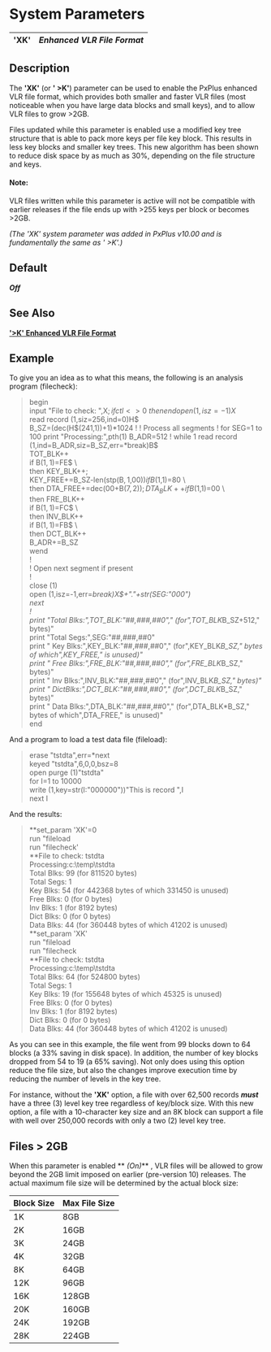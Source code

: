 # System Parameters

**'XK'** |  **_Enhanced VLR File Format_**  
---|---  
  
##  Description

The **'XK'** (or **' >K'**) parameter can be used to enable the PxPlus enhanced VLR file format, which provides both smaller and faster VLR files (most noticeable when you have large data blocks and small keys), and to allow VLR files to grow >2GB.

Files updated while this parameter is enabled use a modified key tree structure that is able to pack more keys per file key block. This results in less key blocks and smaller key trees. This new algorithm has been shown to reduce disk space by as much as 30%, depending on the file structure and keys.

#### **Note:**  
VLR files written while this parameter is active will not be compatible with earlier releases if the file ends up with >255 keys per block or becomes >2GB.

_(The 'XK' system parameter was added in PxPlus v10.00 and is fundamentally the same as ' >K'.)_

##  Default

**_Off_**

## See Also

**['>K' Enhanced VLR File Format](enhanced_k.md)**

## Example

To give you an idea as to what this means, the following is an analysis program (filecheck):

> begin  
>  input "File to check: ",X$;  
>  if ctl<>0 \  
>  then end  
>  open (1,isz=-1)X$  
>  read record (1,siz=256,ind=0)H$  
>  B_SZ=(dec(H$(241,1))+1)*1024  
>  !  
>  ! Process all segments  
>  !  
>  for SEG=1 to 100  
>  print "Processing:",pth(1)  
>  B_ADR=512  
>  !  
>  while 1  
>  read record (1,ind=B_ADR,siz=B_SZ,err=*break)B$  
>  TOT_BLK++  
>  if B$(1,1)=$FE$ \  
>  then KEY_BLK++;  
>  KEY_FREE+=B_SZ-len(stp(B$,1,$00$))  
>  if B$(1,1)=$80$ \  
>  then DTA_FREE+=dec($00$+B$(7,2));  
>  DTA_BLK++  
>  if B$(1,1)=$00$ \  
>  then FRE_BLK++  
>  if B$(1,1)=$FC$ \  
>  then INV_BLK++  
>  if B$(1,1)=$FB$ \  
>  then DCT_BLK++  
>  B_ADR+=B_SZ  
>  wend  
>  !  
>  ! Open next segment if present  
>  !  
>  close (1)  
>  open (1,isz=-1,err=*break)X$+"."+str(SEG:"000")  
>  next  
>  !  
>  print "Total Blks:",TOT_BLK:"##,###,##0"," (for",TOT_BLK*B_SZ+512," bytes)"  
>  print "Total Segs:",SEG:"##,###,##0"  
>  print " Key Blks:",KEY_BLK:"##,###,##0"," (for",KEY_BLK*B_SZ," bytes of which",KEY_FREE," is unused)"  
>  print " Free Blks:",FRE_BLK:"##,###,##0"," (for",FRE_BLK*B_SZ," bytes)"  
>  print " Inv Blks:",INV_BLK:"##,###,##0"," (for",INV_BLK*B_SZ," bytes)"  
>  print " DictBlks:",DCT_BLK:"##,###,##0"," (for",DCT_BLK*B_SZ," bytes)"  
>  print " Data Blks:",DTA_BLK:"##,###,##0"," (for",DTA_BLK*B_SZ," bytes of which",DTA_FREE," is unused)"  
>  end

And a program to load a test data file (fileload):

> erase "tstdta",err=*next  
>  keyed "tstdta",6,0,0,bsz=8  
>  open purge (1)"tstdta"  
>  for I=1 to 10000  
>  write (1,key=str(I:"000000"))"This is record ",I  
>  next I

And the results:

> **set_param 'XK'=0  
>  run "fileload  
>  run "filecheck'  
> **File to check: tstdta  
> Processing:c:\temp\tstdta  
>  Total Blks:  99 (for 811520 bytes)  
> Total Segs: 1  
>  Key Blks: 54 (for 442368 bytes of which 331450 is unused)  
>  Free Blks: 0 (for 0 bytes)  
> Inv Blks: 1 (for 8192 bytes)  
> Dict Blks: 0 (for 0 bytes)  
>  Data Blks: 44 (for 360448 bytes of which 41202 is unused)  
> **set_param 'XK'  
>  run "fileload  
>  run "filecheck  
> **File to check: tstdta  
> Processing:c:\temp\tstdta  
>  Total Blks: 64 (for 524800 bytes)  
> Total Segs: 1  
>  Key Blks: 19 (for 155648 bytes of which 45325 is unused)  
>  Free Blks: 0 (for 0 bytes)  
> Inv Blks: 1 (for 8192 bytes)  
> Dict Blks: 0 (for 0 bytes)  
>  Data Blks: 44 (for 360448 bytes of which 41202 is unused)

As you can see in this example, the file went from 99 blocks down to 64 blocks (a 33% saving in disk space). In addition, the number of key blocks dropped from 54 to 19 (a 65% saving). Not only does using this option reduce the file size, but also the changes improve execution time by reducing the number of levels in the key tree.

For instance, without the **'XK'** option, a file with over 62,500 records **_must_** have a three (3) level key tree regardless of key/block size. With this new option, a file with a 10-character key size and an 8K block can support a file with well over 250,000 records with only a two (2) level key tree.

## Files > 2GB

When this parameter is enabled ** _(On)_** , VLR files will be allowed to grow beyond the 2GB limit imposed on earlier (pre-version 10) releases. The actual maximum file size will be determined by the actual block size:

**Block Size** |  **Max File Size**  
---|---  
1K |  8GB  
2K |  16GB  
3K |  24GB  
4K |  32GB  
8K |  64GB  
12K |  96GB  
16K |  128GB  
20K |  160GB  
24K |  192GB  
28K |  224GB

